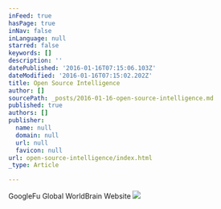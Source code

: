 ```yaml
---
inFeed: true
hasPage: true
inNav: false
inLanguage: null
starred: false
keywords: []
description: ''
datePublished: '2016-01-16T07:15:06.103Z'
dateModified: '2016-01-16T07:15:02.202Z'
title: Open Source Intelligence
author: []
sourcePath: _posts/2016-01-16-open-source-intelligence.md
published: true
authors: []
publisher:
  name: null
  domain: null
  url: null
  favicon: null
url: open-source-intelligence/index.html
_type: Article

---
```

GoogleFu Global WorldBrain Website
![](https://s3-us-west-2.amazonaws.com/the-grid-img/p/d2698fe59052765008bd0e4639155a9040ef66cd.png)